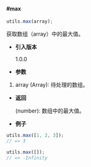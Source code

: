 #### #max

```javascript
utils.max(array);
```

获取数组（array）中的最大值。

- **引入版本**

    1.0.0

- **参数**

1. array (Array): 待处理的数组。

- **返回**

    (number): 数组中的最大值。

- **例子**

```javascript
utils.max([1, 2, 3]);
// => 3

utils.max([]);
// => -Infinity
```
